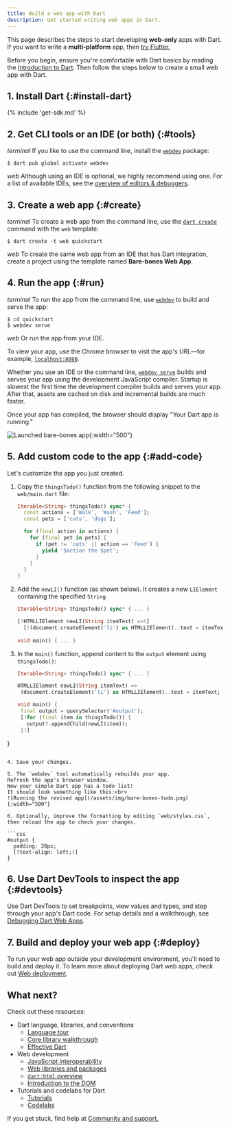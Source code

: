 ```yaml
---
title: Build a web app with Dart
description: Get started writing web apps in Dart.
---
```


This page describes the steps to start developing **web-only** apps with Dart.
If you want to write a **multi-platform** app, then
[try Flutter.]({{site.flutter}}/web)

Before you begin, ensure you're comfortable with Dart basics
by reading the [Introduction to Dart](/language).
Then follow the steps below to create a small web app with Dart.

## 1. Install Dart {:#install-dart}

{% include 'get-sdk.md' %}

## 2. Get CLI tools or an IDE (or both) {:#tools}

<i class="material-symbols">terminal</i>
If you like to use the command line, install the [`webdev`][] package:

```console
$ dart pub global activate webdev
```

<i class="material-symbols">web</i>
Although using an IDE is optional, we highly recommend using one.
For a list of available IDEs, see the
[overview of editors & debuggers][].

[overview of editors & debuggers]: /tools#editors

## 3. Create a web app {:#create}

<i class="material-symbols">terminal</i>
To create a web app from the command line,
use the [`dart create`][] command with the `web` template:

```console
$ dart create -t web quickstart
```

<i class="material-symbols">web</i>
To create the same web app from an IDE that has Dart integration,
create a project using the template named **Bare-bones Web App**.

[`dart create`]: /tools/dart-create

## 4. Run the app {:#run}

<i class="material-symbols">terminal</i>
To run the app from the command line,
use [`webdev`][] to build and serve the app:

```console
$ cd quickstart
$ webdev serve
```

<i class="material-symbols">web</i>
Or run the app from your IDE.

To view your app, use the Chrome browser
to visit the app's URL—for example,
[`localhost:8080`](http://localhost:8080).

Whether you use an IDE or the command line,
[`webdev serve`][] builds and serves your app
using the development JavaScript compiler.
Startup is slowest the first time the
development compiler builds and serves your app.
After that, assets are cached on disk and incremental builds are much faster.

Once your app has compiled, the browser should display
"Your Dart app is running."

![Launched bare-bones app](/assets/img/bare-bones-web-app.png){:width="500"}

[`webdev serve`]: /tools/webdev#serve

## 5. Add custom code to the app {:#add-code}

Let's customize the app you just created.

1. Copy the `thingsTodo()` function from the following snippet
   to the `web/main.dart` file:

   ```dart
   Iterable<String> thingsTodo() sync* {
     const actions = ['Walk', 'Wash', 'Feed'];
     const pets = ['cats', 'dogs'];
   
     for (final action in actions) {
       for (final pet in pets) {
         if (pet != 'cats' || action == 'Feed') {
           yield '$action the $pet';
         }
       }
     }
   }
   ```

2. Add the `newLI()` function (as shown below).
   It creates a new `LIElement` containing the specified `String`.

   ```dart
   Iterable<String> thingsTodo() sync* { ... }

   [!HTMLLIElement newLI(String itemText) =>!]
     [!(document.createElement('li') as HTMLLIElement)..text = itemText;!]
    
   void main() { ... }
   ```

3. In the `main()` function, append content to the `output` element using
   `thingsTodo()`:

   ```dart
   Iterable<String> thingsTodo() sync* { ... }

   HTMLLIElement newLI(String itemText) =>
    (document.createElement('li') as HTMLLIElement)..text = itemText;

   void main() {
    final output = querySelector('#output');
    [!for (final item in thingsTodo()) {
      output?.appendChild(newLI(item));
    }!]
  }
   ```

4. Save your changes.

5. The `webdev` tool automatically rebuilds your app.
   Refresh the app's browser window.
   Now your simple Dart app has a todo list!
   It should look something like this:<br>
   ![Running the revised app](/assets/img/bare-bones-todo.png){:width="500"}

6. Optionally, improve the formatting by editing `web/styles.css`,
   then reload the app to check your changes.

   ```css
   #output {
     padding: 20px;
     [!text-align: left;!]
   }
   ```


## 6. Use Dart DevTools to inspect the app {:#devtools}

Use Dart DevTools to set breakpoints, view values and types,
and step through your app's Dart code.
For setup details and a walkthrough, see
[Debugging Dart Web Apps][].

[Debugging Dart Web Apps]: /web/debugging

## 7. Build and deploy your web app {:#deploy}

To run your web app outside your development environment,
you'll need to build and deploy it.
To learn more about deploying Dart web apps,
check out [Web deployment][].

[Web deployment]: /web/deployment

## What next?

Check out these resources:

* Dart language, libraries, and conventions
  * [Language tour](/language)
  * [Core library walkthrough](/libraries)
  * [Effective Dart](/effective-dart)
* Web development
  * [JavaScript interoperability](/interop/js-interop)
  * [Web libraries and packages](/web/libraries)
  * [`dart:html` overview](/libraries/dart-html)
  * [Introduction to the DOM][]
* Tutorials and codelabs for Dart
  * [Tutorials](/tutorials)
  * [Codelabs](/codelabs)

If you get stuck, find help at [Community and support.](/community)

[Introduction to the DOM]: https://developer.mozilla.org/docs/Web/API/Document_Object_Model/Introduction

[`webdev`]: /tools/webdev

